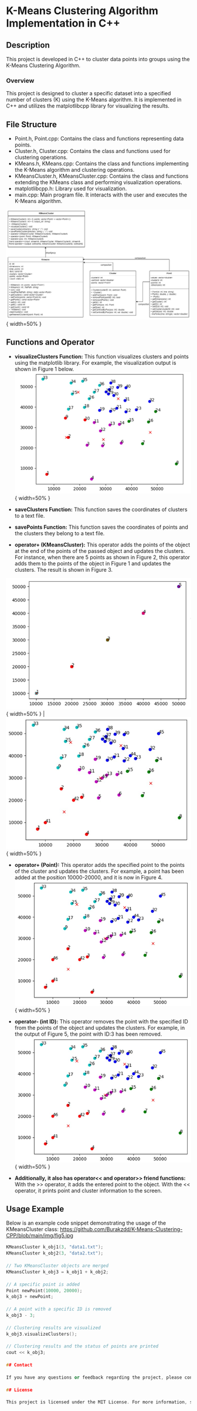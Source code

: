 # K-Means Clustering Algorithm Implementation in C++

## Description
This project is developed in C++ to cluster data points into groups using the K-Means Clustering Algorithm.

### Overview
This project is designed to cluster a specific dataset into a specified number of clusters (K) using the K-Means algorithm. It is implemented in C++ and utilizes the matplotlibcpp library for visualizing the results.

## File Structure
- Point.h, Point.cpp: Contains the class and functions representing data points.
- Cluster.h, Cluster.cpp: Contains the class and functions used for clustering operations.
- KMeans.h, KMeans.cpp: Contains the class and functions implementing the K-Means algorithm and clustering operations.
- KMeansCluster.h, KMeansCluster.cpp: Contains the class and functions extending the KMeans class and performing visualization operations.
- matplotlibcpp.h: Library used for visualization.
- main.cpp: Main program file. It interacts with the user and executes the K-Means algorithm.

![Figure 1 ](https://github.com/Burakzdd/K-Means-Clustering-CPP/blob/main/img/UML_kmeans.jpg){ width=50% }
## Functions and Operator

- **visualizeClusters Function:** This function visualizes clusters and points using the matplotlib library. For example, the visualization output is shown in Figure 1 below.
![Figure 2](https://github.com/Burakzdd/K-Means-Clustering-CPP/blob/main/img/fig1.jpg){ width=50% }
- **saveClusters Function:** This function saves the coordinates of clusters to a text file.

- **savePoints Function:** This function saves the coordinates of points and the clusters they belong to a text file.

- **operator+ (KMeansCluster):** This operator adds the points of the object at the end of the points of the passed object and updates the clusters. For instance, when there are 5 points as shown in Figure 2, this operator adds them to the points of the object in Figure 1 and updates the clusters. The result is shown in Figure 3.

 ![Figure 3](https://github.com/Burakzdd/K-Means-Clustering-CPP/blob/main/img/fig2.jpg){ width=50% } |  ![Figure 4](https://github.com/Burakzdd/K-Means-Clustering-CPP/blob/main/img/fig3.jpg){ width=50% }

- **operator+ (Point):** This operator adds the specified point to the points of the cluster and updates the clusters. For example, a point has been added at the position 10000-20000, and it is now in Figure 4.
  ![Figure 5](https://github.com/Burakzdd/K-Means-Clustering-CPP/blob/main/img/fig4.jpg){ width=50% }



- **operator- (int ID):** This operator removes the point with the specified ID from the points of the object and updates the clusters. For example, in the output of Figure 5, the point with ID:3 has been removed.
  ![Figure 6](https://github.com/Burakzdd/K-Means-Clustering-CPP/blob/main/img/fig4.jpg){ width=50% }


- **Additionally, it also has operator<< and operator>> friend functions:** With the >> operator, it adds the entered point to the object. With the << operator, it prints point and cluster information to the screen.
## Usage Example

Below is an example code snippet demonstrating the usage of the KMeansCluster class:
https://github.com/Burakzdd/K-Means-Clustering-CPP/blob/main/img/fig5.jpg
```cpp
KMeansCluster k_obj1(3, "data1.txt");
KMeansCluster k_obj2(3, "data2.txt");

// Two KMeansCluster objects are merged
KMeansCluster k_obj3 = k_obj1 + k_obj2;

// A specific point is added
Point newPoint(10000, 20000);
k_obj3 + newPoint;

// A point with a specific ID is removed
k_obj3 - 3;

// Clustering results are visualized
k_obj3.visualizeClusters();

// Clustering results and the status of points are printed
cout << k_obj3;

## Contact

If you have any questions or feedback regarding the project, please contact us at burak67ozd@outlook.com.

## License

This project is licensed under the MIT License. For more information, see the [LICENSE](link/to/LICENSE) file.

